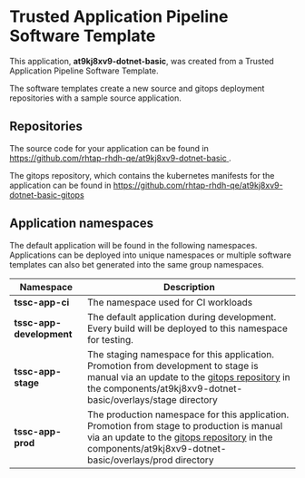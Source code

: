 # Trusted Application Pipeline Software Template

This application, **at9kj8xv9-dotnet-basic**, was created from a Trusted Application Pipeline Software Template.

The software templates create a new source and gitops deployment repositories with a sample source application. 

## Repositories

The source code for your application can be found in [https://github.com/rhtap-rhdh-qe/at9kj8xv9-dotnet-basic ](https://github.com/rhtap-rhdh-qe/at9kj8xv9-dotnet-basic ).
 
The gitops repository, which contains the kubernetes manifests for the application can be found in 
[https://github.com/rhtap-rhdh-qe/at9kj8xv9-dotnet-basic-gitops ](https://github.com/rhtap-rhdh-qe/at9kj8xv9-dotnet-basic-gitops ) 

## Application namespaces 

The default application will be found in the following namespaces. Applications can be deployed into unique namespaces or multiple software templates can also bet generated into the same group namespaces.  

|  Namespace   |  Description   |  
| -------- | -------- |
| **tssc-app-ci** | The namespace used for CI workloads |
| **tssc-app-development** | The default application during development. Every build will be deployed to this namespace for testing. |
| **tssc-app-stage** | The staging namespace for this application. Promotion from development to stage is manual via an update to the [gitops repository](https://github.com/rhtap-rhdh-qe/at9kj8xv9-dotnet-basic-gitops ) in the components/at9kj8xv9-dotnet-basic/overlays/stage directory |
| **tssc-app-prod** | The production namespace for this application. Promotion from stage to production is manual via an update to the [gitops repository](https://github.com/rhtap-rhdh-qe/at9kj8xv9-dotnet-basic-gitops ) in the components/at9kj8xv9-dotnet-basic/overlays/prod directory |